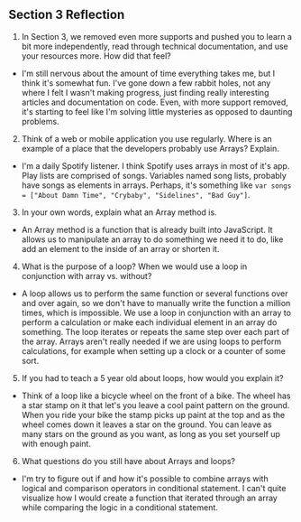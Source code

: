 ## Section 3 Reflection

1. In Section 3, we removed even more supports and pushed you to learn a bit more independently, read through technical documentation, and use your resources more. How did that feel?

* I'm still nervous about the amount of time everything takes me, but I think it's somewhat fun. I've gone down a few rabbit holes, not any where I felt I wasn't making progress, just finding really interesting articles and documentation on code. Even, with more support removed, it's starting to feel like I'm solving little mysteries as opposed to daunting problems.

2. Think of a web or mobile application you use regularly. Where is an example of a place that the developers probably use Arrays? Explain.

* I'm a daily Spotify listener. I think Spotify uses arrays in most of it's app. Play lists are comprised of songs. Variables named song lists, probably have songs as elements in arrays. Perhaps, it's something like `var songs = ["About Damn Time", "Crybaby", "Sidelines", "Bad Guy"]`.

3. In your own words, explain what an Array method is.

* An Array method is a function that is already built into JavaScript. It allows us to manipulate an array to do something we need it to do, like add an element to the inside of an array or shorten it.

4. What is the purpose of a loop? When we would use a loop in conjunction with array vs. without?

* A loop allows us to perform the same function or several functions over and over again, so we don't have to manually write the function a million times, which is impossible. We use a loop in conjunction with an array to perform a calculation or make each individual element in an array do something. The loop iterates or repeats the same step over each part of the array. Arrays aren't really needed if we are using loops to perform calculations, for example when setting up a clock or a counter of some sort.

5. If you had to teach a 5 year old about loops, how would you explain it?

* Think of a loop like a bicycle wheel on the front of a bike. The wheel has a star stamp on it that let's you leave a cool paint pattern on the ground. When you ride your bike the stamp picks up paint at the top and as the wheel comes down it leaves a star on the ground. You can leave as many stars on the ground as you want, as long as you set yourself up with enough paint.

6. What questions do you still have about Arrays and loops?

* I'm try to figure out if and how it's possible to combine arrays with logical and comparison operators in conditional statement. I can't quite visualize how I would create a function that iterated through an array while comparing the logic in a conditional statement.
